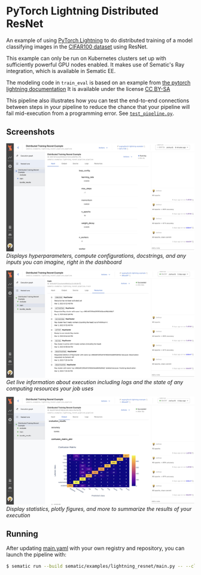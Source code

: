 # PyTorch Lightning Distributed ResNet

An example of using
[PyTorch Lightning](https://pytorch-lightning.readthedocs.io/en/stable/index.html)
to do distributed training of a model classifying images in the
[CIFAR100 dataset](https://www.cs.toronto.edu/~kriz/cifar.html)
using ResNet.

This example can only be run on Kubernetes clusters set up with sufficiently powerful
GPU nodes enabled. It makes use of Sematic's Ray integration, which is available in
Sematic EE.

The modeling code in `train_eval` is based on an example from
[the pytorch lightning documentation](https://pytorch-lightning.readthedocs.io/en/stable/notebooks/lightning_examples/cifar10-baseline.html)
It is available under the license [CC BY-SA](https://creativecommons.org/licenses/by-sa/2.0/)

This pipeline also illustrates how you can test the end-to-end connections between
steps in your pipeline to reduce the chance that your pipeline will fail
mid-execution from a programming error. See [`test_pipeline.py`](./tests/test_pipeline.py).

## Screenshots

![Inputs](./lightningInputs.jpg)
*Displays hyperparameters, compute configurations, docstrings, and any*
*inputs you can imagine, right in the dashboard*

![Ray](./lightningRay.jpg)
*Get live information about execution including logs and the state*
*of any computing resources your job uses*

![Results](./lightningResults.jpg)
*Display statistics, plotly figures, and more to summarize*
*the results of your execution*

## Running

After updating [main.yaml](./main.yaml) with your own registry and repository,
you can launch the pipeline with:

```bash
$ sematic run --build sematic/examples/lightning_resnet/main.py -- --cloud
```
